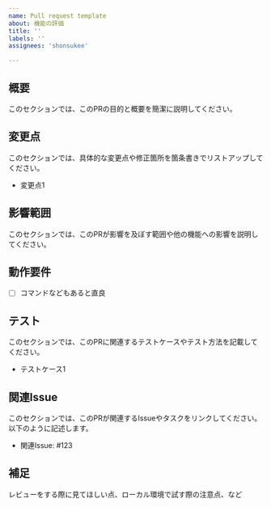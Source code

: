 ```yaml
---
name: Pull request template
about: 機能の評価
title: ''
labels: ''
assignees: 'shonsukee'

---
```


## 概要
このセクションでは、このPRの目的と概要を簡潔に説明してください。


## 変更点
このセクションでは、具体的な変更点や修正箇所を箇条書きでリストアップしてください。
- 変更点1


## 影響範囲
このセクションでは、このPRが影響を及ぼす範囲や他の機能への影響を説明してください。


## 動作要件
<!-- 動作に必要な 環境変数 / 依存関係 / DBの更新 など -->
- [ ] コマンドなどもあると直良


## テスト
このセクションでは、このPRに関連するテストケースやテスト方法を記載してください。
- テストケース1


## 関連Issue
このセクションでは、このPRが関連するIssueやタスクをリンクしてください。以下のように記述します。
- 関連Issue: #123


## 補足
レビューをする際に見てほしい点、ローカル環境で試す際の注意点、など
